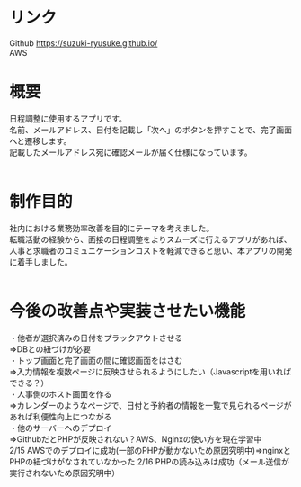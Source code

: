 # リンク  
Github
https://suzuki-ryusuke.github.io/  
AWS

# 概要
日程調整に使用するアプリです。  
名前、メールアドレス、日付を記載し「次へ」のボタンを押すことで、完了画面へと遷移します。  
記載したメールアドレス宛に確認メールが届く仕様になっています。   
<br>
# 制作目的
社内における業務効率改善を目的にテーマを考えました。  
転職活動の経験から、面接の日程調整をよりスムーズに行えるアプリがあれば、人事と求職者のコミュニケーションコストを軽減できると思い、本アプリの開発に着手しました。  
<br>
# 今後の改善点や実装させたい機能
・他者が選択済みの日付をプラックアウトさせる  
⇒DBとの紐づけが必要  
・トップ画面と完了画面の間に確認画面をはさむ  
⇒入力情報を複数ページに反映させられるようにしたい（Javascriptを用いればできる？）  
・人事側のホスト画面を作る  
⇒カレンダーのようなページで、日付と予約者の情報を一覧で見られるページがあれば利便性向上につながる  
・他のサーバーへのデプロイ  
⇒GithubだとPHPが反映されない？AWS、Nginxの使い方を現在学習中  
2/15 AWSでのデプロイに成功(一部のPHPが動かないため原因究明中)⇒nginxとPHPの紐づけがなされていなかった
2/16 PHPの読み込みは成功（メール送信が実行されないため原因究明中）
